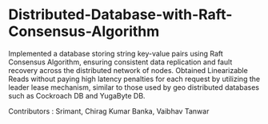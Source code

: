 # Distributed-Database-with-Raft-Consensus-Algorithm

Implemented a database storing string key-value pairs using Raft Consensus Algorithm, ensuring consistent data replication and fault recovery across the distributed network of nodes.
Obtained Linearizable Reads without paying high latency penalties for each request by utilizing the leader lease mechanism, similar to those used by geo distributed databases such as Cockroach DB and YugaByte DB.


Contributors : Srimant, Chirag Kumar Banka, Vaibhav Tanwar